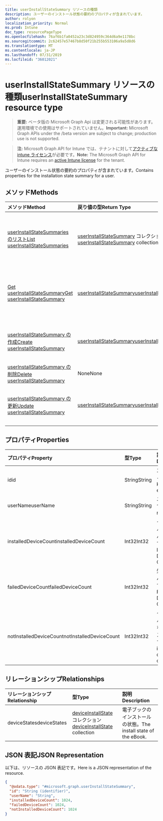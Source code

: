 ```yaml
---
title: userInstallStateSummary リソースの種類
description: ユーザーのインストール状態の要約のプロパティが含まれています。
author: rolyon
localization_priority: Normal
ms.prod: Intune
doc_type: resourcePageType
ms.openlocfilehash: 76af6b1fa0452a23c3d824959c364d6a9e1178bc
ms.sourcegitcommit: 2c62457e57467b8d50f21b255b553106a9a5d8d6
ms.translationtype: MT
ms.contentlocale: ja-JP
ms.lasthandoff: 07/31/2019
ms.locfileid: "36012021"
---
```

# <a name="userinstallstatesummary-resource-type"></a><span data-ttu-id="8eec0-103">userInstallStateSummary リソースの種類</span><span class="sxs-lookup"><span data-stu-id="8eec0-103">userInstallStateSummary resource type</span></span>

> <span data-ttu-id="8eec0-104">**重要:** ベータ版の Microsoft Graph Api は変更される可能性があります。運用環境での使用はサポートされていません。</span><span class="sxs-lookup"><span data-stu-id="8eec0-104">**Important:** Microsoft Graph APIs under the /beta version are subject to change; production use is not supported.</span></span>

> <span data-ttu-id="8eec0-105">**注:** Microsoft Graph API for Intune では、テナントに対して[アクティブな intune ライセンス](https://go.microsoft.com/fwlink/?linkid=839381)が必要です。</span><span class="sxs-lookup"><span data-stu-id="8eec0-105">**Note:** The Microsoft Graph API for Intune requires an [active Intune license](https://go.microsoft.com/fwlink/?linkid=839381) for the tenant.</span></span>

<span data-ttu-id="8eec0-106">ユーザーのインストール状態の要約のプロパティが含まれています。</span><span class="sxs-lookup"><span data-stu-id="8eec0-106">Contains properties for the installation state summary for a user.</span></span>

## <a name="methods"></a><span data-ttu-id="8eec0-107">メソッド</span><span class="sxs-lookup"><span data-stu-id="8eec0-107">Methods</span></span>
|<span data-ttu-id="8eec0-108">メソッド</span><span class="sxs-lookup"><span data-stu-id="8eec0-108">Method</span></span>|<span data-ttu-id="8eec0-109">戻り値の型</span><span class="sxs-lookup"><span data-stu-id="8eec0-109">Return Type</span></span>|<span data-ttu-id="8eec0-110">説明</span><span class="sxs-lookup"><span data-stu-id="8eec0-110">Description</span></span>|
|:---|:---|:---|
|[<span data-ttu-id="8eec0-111">userInstallStateSummaries のリスト</span><span class="sxs-lookup"><span data-stu-id="8eec0-111">List userInstallStateSummaries</span></span>](../api/intune-books-userinstallstatesummary-list.md)|<span data-ttu-id="8eec0-112">[userInstallStateSummary](../resources/intune-books-userinstallstatesummary.md) コレクション</span><span class="sxs-lookup"><span data-stu-id="8eec0-112">[userInstallStateSummary](../resources/intune-books-userinstallstatesummary.md) collection</span></span>|<span data-ttu-id="8eec0-113">[userInstallStateSummary](../resources/intune-books-userinstallstatesummary.md) オブジェクトのプロパティとリレーションシップをリストします。</span><span class="sxs-lookup"><span data-stu-id="8eec0-113">List properties and relationships of the [userInstallStateSummary](../resources/intune-books-userinstallstatesummary.md) objects.</span></span>|
|[<span data-ttu-id="8eec0-114">Get userInstallStateSummary</span><span class="sxs-lookup"><span data-stu-id="8eec0-114">Get userInstallStateSummary</span></span>](../api/intune-books-userinstallstatesummary-get.md)|[<span data-ttu-id="8eec0-115">userInstallStateSummary</span><span class="sxs-lookup"><span data-stu-id="8eec0-115">userInstallStateSummary</span></span>](../resources/intune-books-userinstallstatesummary.md)|<span data-ttu-id="8eec0-116">[userInstallStateSummary](../resources/intune-books-userinstallstatesummary.md) オブジェクトのプロパティとリレーションシップを読み取ります。</span><span class="sxs-lookup"><span data-stu-id="8eec0-116">Read properties and relationships of the [userInstallStateSummary](../resources/intune-books-userinstallstatesummary.md) object.</span></span>|
|[<span data-ttu-id="8eec0-117">userInstallStateSummary の作成</span><span class="sxs-lookup"><span data-stu-id="8eec0-117">Create userInstallStateSummary</span></span>](../api/intune-books-userinstallstatesummary-create.md)|[<span data-ttu-id="8eec0-118">userInstallStateSummary</span><span class="sxs-lookup"><span data-stu-id="8eec0-118">userInstallStateSummary</span></span>](../resources/intune-books-userinstallstatesummary.md)|<span data-ttu-id="8eec0-119">新しい [userInstallStateSummary](../resources/intune-books-userinstallstatesummary.md) オブジェクトを作成します。</span><span class="sxs-lookup"><span data-stu-id="8eec0-119">Create a new [userInstallStateSummary](../resources/intune-books-userinstallstatesummary.md) object.</span></span>|
|[<span data-ttu-id="8eec0-120">userInstallStateSummary の削除</span><span class="sxs-lookup"><span data-stu-id="8eec0-120">Delete userInstallStateSummary</span></span>](../api/intune-books-userinstallstatesummary-delete.md)|<span data-ttu-id="8eec0-121">None</span><span class="sxs-lookup"><span data-stu-id="8eec0-121">None</span></span>|<span data-ttu-id="8eec0-122">[userInstallStateSummary](../resources/intune-books-userinstallstatesummary.md) を削除します。</span><span class="sxs-lookup"><span data-stu-id="8eec0-122">Deletes a [userInstallStateSummary](../resources/intune-books-userinstallstatesummary.md).</span></span>|
|[<span data-ttu-id="8eec0-123">userInstallStateSummary の更新</span><span class="sxs-lookup"><span data-stu-id="8eec0-123">Update userInstallStateSummary</span></span>](../api/intune-books-userinstallstatesummary-update.md)|[<span data-ttu-id="8eec0-124">userInstallStateSummary</span><span class="sxs-lookup"><span data-stu-id="8eec0-124">userInstallStateSummary</span></span>](../resources/intune-books-userinstallstatesummary.md)|<span data-ttu-id="8eec0-125">[userInstallStateSummary](../resources/intune-books-userinstallstatesummary.md) オブジェクトのプロパティを更新します。</span><span class="sxs-lookup"><span data-stu-id="8eec0-125">Update the properties of a [userInstallStateSummary](../resources/intune-books-userinstallstatesummary.md) object.</span></span>|

## <a name="properties"></a><span data-ttu-id="8eec0-126">プロパティ</span><span class="sxs-lookup"><span data-stu-id="8eec0-126">Properties</span></span>
|<span data-ttu-id="8eec0-127">プロパティ</span><span class="sxs-lookup"><span data-stu-id="8eec0-127">Property</span></span>|<span data-ttu-id="8eec0-128">型</span><span class="sxs-lookup"><span data-stu-id="8eec0-128">Type</span></span>|<span data-ttu-id="8eec0-129">説明</span><span class="sxs-lookup"><span data-stu-id="8eec0-129">Description</span></span>|
|:---|:---|:---|
|<span data-ttu-id="8eec0-130">id</span><span class="sxs-lookup"><span data-stu-id="8eec0-130">id</span></span>|<span data-ttu-id="8eec0-131">String</span><span class="sxs-lookup"><span data-stu-id="8eec0-131">String</span></span>|<span data-ttu-id="8eec0-132">エンティティのキー。</span><span class="sxs-lookup"><span data-stu-id="8eec0-132">Key of the entity.</span></span>|
|<span data-ttu-id="8eec0-133">userName</span><span class="sxs-lookup"><span data-stu-id="8eec0-133">userName</span></span>|<span data-ttu-id="8eec0-134">String</span><span class="sxs-lookup"><span data-stu-id="8eec0-134">String</span></span>|<span data-ttu-id="8eec0-135">ユーザー名です。</span><span class="sxs-lookup"><span data-stu-id="8eec0-135">User name.</span></span>|
|<span data-ttu-id="8eec0-136">installedDeviceCount</span><span class="sxs-lookup"><span data-stu-id="8eec0-136">installedDeviceCount</span></span>|<span data-ttu-id="8eec0-137">Int32</span><span class="sxs-lookup"><span data-stu-id="8eec0-137">Int32</span></span>|<span data-ttu-id="8eec0-138">インストールされたデバイスの数です。</span><span class="sxs-lookup"><span data-stu-id="8eec0-138">Installed Device Count.</span></span>|
|<span data-ttu-id="8eec0-139">failedDeviceCount</span><span class="sxs-lookup"><span data-stu-id="8eec0-139">failedDeviceCount</span></span>|<span data-ttu-id="8eec0-140">Int32</span><span class="sxs-lookup"><span data-stu-id="8eec0-140">Int32</span></span>|<span data-ttu-id="8eec0-141">失敗したデバイスの数です。</span><span class="sxs-lookup"><span data-stu-id="8eec0-141">Failed Device Count.</span></span>|
|<span data-ttu-id="8eec0-142">notInstalledDeviceCount</span><span class="sxs-lookup"><span data-stu-id="8eec0-142">notInstalledDeviceCount</span></span>|<span data-ttu-id="8eec0-143">Int32</span><span class="sxs-lookup"><span data-stu-id="8eec0-143">Int32</span></span>|<span data-ttu-id="8eec0-144">インストールされていないデバイスの数です。</span><span class="sxs-lookup"><span data-stu-id="8eec0-144">Not installed device count.</span></span>|

## <a name="relationships"></a><span data-ttu-id="8eec0-145">リレーションシップ</span><span class="sxs-lookup"><span data-stu-id="8eec0-145">Relationships</span></span>
|<span data-ttu-id="8eec0-146">リレーションシップ</span><span class="sxs-lookup"><span data-stu-id="8eec0-146">Relationship</span></span>|<span data-ttu-id="8eec0-147">型</span><span class="sxs-lookup"><span data-stu-id="8eec0-147">Type</span></span>|<span data-ttu-id="8eec0-148">説明</span><span class="sxs-lookup"><span data-stu-id="8eec0-148">Description</span></span>|
|:---|:---|:---|
|<span data-ttu-id="8eec0-149">deviceStates</span><span class="sxs-lookup"><span data-stu-id="8eec0-149">deviceStates</span></span>|<span data-ttu-id="8eec0-150">[deviceInstallState](../resources/intune-books-deviceinstallstate.md) コレクション</span><span class="sxs-lookup"><span data-stu-id="8eec0-150">[deviceInstallState](../resources/intune-books-deviceinstallstate.md) collection</span></span>|<span data-ttu-id="8eec0-151">電子ブックのインストールの状態。</span><span class="sxs-lookup"><span data-stu-id="8eec0-151">The install state of the eBook.</span></span>|

## <a name="json-representation"></a><span data-ttu-id="8eec0-152">JSON 表記</span><span class="sxs-lookup"><span data-stu-id="8eec0-152">JSON Representation</span></span>
<span data-ttu-id="8eec0-153">以下は、リソースの JSON 表記です。</span><span class="sxs-lookup"><span data-stu-id="8eec0-153">Here is a JSON representation of the resource.</span></span>
<!-- {
  "blockType": "resource",
  "keyProperty": "id",
  "@odata.type": "microsoft.graph.userInstallStateSummary"
}
-->
``` json
{
  "@odata.type": "#microsoft.graph.userInstallStateSummary",
  "id": "String (identifier)",
  "userName": "String",
  "installedDeviceCount": 1024,
  "failedDeviceCount": 1024,
  "notInstalledDeviceCount": 1024
}
```





